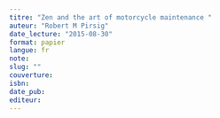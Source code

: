 ```yaml
---
titre: "Zen and the art of motorcycle maintenance "
auteur: "Robert M Pirsig"
date_lecture: "2015-08-30"
format: papier
langue: fr
note:
slug: ""
couverture: 
isbn: 
date_pub: 
editeur: 
---
```

